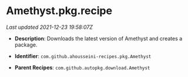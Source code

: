 # Amethyst.pkg.recipe

_Last updated 2021-12-23 19:58:07Z_

- **Description**: Downloads the latest version of Amethyst and creates a package.

- **Identifier**: `com.github.ahousseini-recipes.pkg.Amethyst`

- **Parent Recipes**: `com.github.autopkg.download.Amethyst`